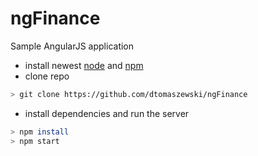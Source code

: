 # ngFinance

Sample AngularJS application

* install newest [node] and [npm] 
* clone repo
```sh
> git clone https://github.com/dtomaszewski/ngFinance
```

* install dependencies and run the server
```sh
> npm install
> npm start
```

[node]: <https://nodejs.org/en/>
[npm]: <https://www.npmjs.com/>